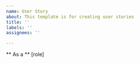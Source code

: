 ```yaml
---
name: User Story
about: This template is for creating user stories
title: ''
labels: ''
assignees: ''

---
```


** As a ** [role]
